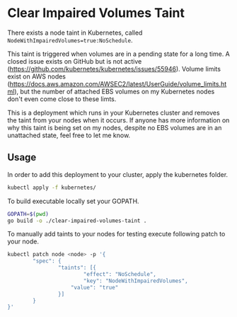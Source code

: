 # Clear Impaired Volumes Taint

There exists a node taint in Kubernetes, called `NodeWithImpairedVolumes=true:NoSchedule`.

This taint is triggered when volumes are in a pending state for a long time. A closed issue exists on GitHub but is not active (https://github.com/kubernetes/kubernetes/issues/55946). Volume limits exist on AWS nodes (https://docs.aws.amazon.com/AWSEC2/latest/UserGuide/volume_limits.html), but the number of attached EBS volumes on my Kubernetes nodes don't even come close to these limts.

This is a deployment which runs in your Kubernetes cluster and removes the taint from your nodes when it occurs. If anyone has more information on why this taint is being set on my nodes, despite no EBS volumes are in an unattached state, feel free to let me know.

## Usage

In order to add this deployment to your cluster, apply the kubernetes folder.
```bash
kubectl apply -f kubernetes/
```

To build executable locally set your GOPATH.
```bash
GOPATH=$(pwd)
go build -o ./clear-impaired-volumes-taint .
```

To manually add taints to your nodes for testing execute following patch to your node.
```bash
kubectl patch node <node> -p '{
        "spec": {
                "taints": [{
                        "effect": "NoSchedule",
                        "key": "NodeWithImpairedVolumes",
                    "value": "true"
                }]
        }
}'
```